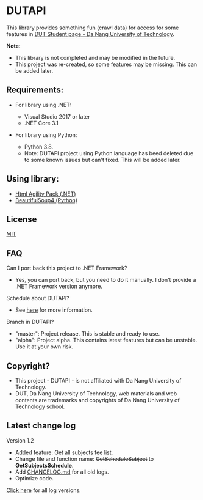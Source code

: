 # DUTAPI

This library provides something fun (crawl data) for access for some features in [DUT Student page - Da Nang University of Technology](http://sv.dut.udn.vn).

**Note:**
- This library is not completed and may be modified in the future.
- This project was re-created, so some features may be missing. This can be added later.

## Requirements:

- For library using .NET:
  - Visual Studio 2017 or later
  - .NET Core 3.1

- For library using Python:
  - Python 3.8.
  - Note: DUTAPI project using Python language has beed deleted due to some known issues but can't fixed. This will be added later.

## Using library:

- [Html Agility Pack (.NET)](https://html-agility-pack.net/)
- [BeautifulSoup4 (Python)](https://pypi.org/project/beautifulsoup4/)

## License

[MIT](LICENSE)

## FAQ

Can I port back this project to .NET Framework?
- Yes, you can port back, but you need to do it manually. I don't provide a .NET Framework version anymore.

Schedule about DUTAPI?
- See [here](https://trello.com/b/lOrCAJBT) for more information.

Branch in DUTAPI?
- "master": Project release. This is stable and ready to use.
- "alpha": Project alpha. This contains latest features but can be unstable. Use it at your own risk.

## Copyright?

- This project - DUTAPI - is not affiliated with Da Nang University of Technology. 
- DUT, Da Nang University of Technology, web materials and web contents are trademarks and copyrights of Da Nang University of Technology school.

## Latest change log

Version 1.2
- Added feature: Get all subjects fee list.
- Change file and function name: ~~GetScheduleSubject~~ to **GetSubjectsSchedule**.
- Add [CHANGELOG.md](CHANGELOG.md) for all old logs.
- Optimize code.

[Click here](CHANGELOG.md) for all log versions.

